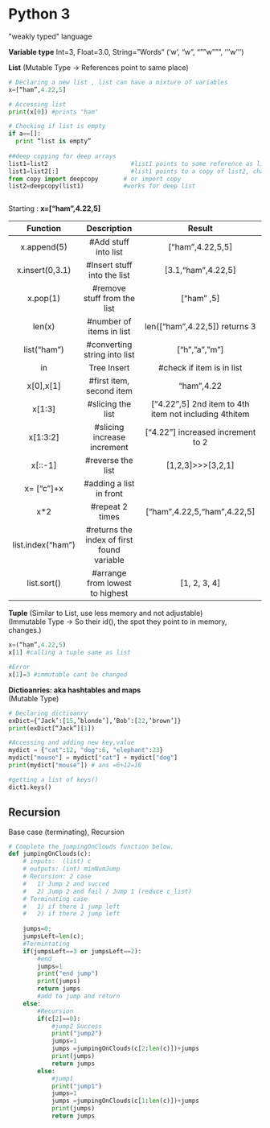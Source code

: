 # Python 3  
"weakly typed" language    
  
**Variable type**
Int=3, Float=3.0, String=”Words” (‘w’, “w”, “””w”””, ‘’’w’’’)

**List** (Mutable Type -> References point to same place)  
```python
# Declaring a new list , list can have a mixture of variables
x=[“ham”,4.22,5] 

# Accessing list
print(x[0]) #prints "ham"

# Checking if list is empty
if a==[]: 
  print “list is empty”
  
##deep copying for deep arrays
list1=list2                       #list1 points to same reference as list2
list1=list2[:]                    #list1 points to a copy of list2, changes in list2 does not affect list1
from copy import deepcopy       # or import copy
list2=deepcopy(list1)         	#works for deep list



```
Starting : **x=[“ham”,4.22,5]**  

|Function            | Description           | Result|
|:-------------:|:-------------:|:-------------:|
| x.append(5)                   | #Add stuff into list                              |[“ham”,4.22,5,5]|
| x.insert(0,3.1)               | #Insert stuff into the list                       |[3.1,“ham”,4.22,5] |
| x.pop(1)                      | #remove stuff from the list                       |[“ham” ,5]   |
| len(x)                        | #number of items in list                        |len([“ham”,4.22,5])  returns 3    |
| list(“ham”)                   | #converting string into list                    |[“h”,”a”,”m”]              |
| in | Tree Insert              | #check if item is in list                       |“ham” in x… returns True, “h” in x… returns False|
| x[0],x[1]                     | #first item, second item                        |“ham”,4.22      |
| x[1:3]                        | #slicing the list                               |[“4.22”,5]  2nd item to 4th item not including 4thitem |
| x[1:3:2]	                    | #slicing increase increment                     |[“4.22”] increased increment to 2 |
| x[::-1]                       | #reverse the list                               |[1,2,3]>>>[3,2,1]    |
| x= [“c”]+x                    | #adding a list in front                         |                 |
| x*2                           | #repeat 2 times                                 | [“ham”,4.22,5,“ham”,4.22,5]   |
| list.index(“ham”)             | #returns the index of first found variable      |                          |
| list.sort()                   |#arrange from lowest to highest                  | [1, 2, 3, 4]| 

**Tuple** (Similar to List, use less memory and not adjustable)   
(Immutable Type ->  So their id(), the spot they point to in memory, changes.)  
```python
x=(“ham”,4.22,5)
x[1] #calling a tuple same as list

#Error
x[1]=3 #immutable cant be changed
```  
  
**Dictioanries: aka hashtables and maps**  
(Mutable Type)
```python
# Declaring dictioanry
exDict={‘Jack’:[15,’blonde’],’Bob’:[22,’brown’]}
print(exDict[“Jack”][1])

#Accessing and adding new key,value
mydict = {"cat":12, "dog":6, "elephant":23}
mydict["mouse"] = mydict["cat"] + mydict["dog"]
print(mydict["mouse"]) # ans =6+12=18

#getting a list of keys()
dict1.keys()
```

## Recursion
Base case (terminating), Recursion

```python
# Complete the jumpingOnClouds function below.
def jumpingOnClouds(c):
    # inputs:  (list) c
    # outputs: (int) minNumJump
    # Recursion: 2 case 
    #   1) Jump 2 and succed  
    #   2) Jump 2 and fail / Jump 1 (reduce c_list)
    # Terminating case
    #   1) if there 1 jump left
    #   2) if there 2 jump left 
    
    jumps=0;
    jumpsLeft=len(c);
    #Termintating
    if(jumpsLeft==3 or jumpsLeft==2):
        #end
        jumps=1
        print("end jump")
        print(jumps)
        return jumps
        #add to jump and return
    else:
        #Recursion
        if(c[2]==0):
            #jump2 Success
            print("jump2")
            jumps=1
            jumps =jumpingOnClouds(c[2:len(c)])+jumps
            print(jumps)
            return jumps
        else:
            #jump1 
            print("jump1")
            jumps=1
            jumps =jumpingOnClouds(c[1:len(c)])+jumps
            print(jumps)
            return jumps

```
